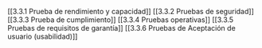 [[3.3.1 Prueba de rendimiento y capacidad]]
[[3.3.2 Pruebas de seguridad]]
[[3.3.3 Prueba de cumplimiento]]
[[3.3.4 Pruebas operativas]]
[[3.3.5 Pruebas de requisitos de garantía]]
[[3.3.6 Pruebas de Aceptación de usuario (usabilidad)]]

